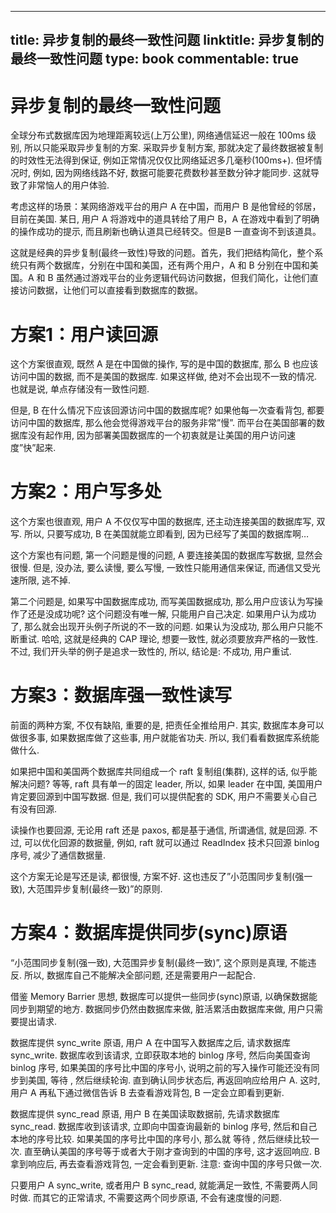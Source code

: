 
---
title: 异步复制的最终一致性问题
linktitle: 异步复制的最终一致性问题
type: book
commentable: true
---

# 异步复制的最终一致性问题

全球分布式数据库因为地理距离较远(上万公里), 网络通信延迟一般在 100ms 级别, 所以只能采取异步复制的方案. 采取异步复制方案, 那就决定了最终数据被复制的时效性无法得到保证, 例如正常情况仅仅比网络延迟多几毫秒(100ms+). 但坏情况时, 例如, 因为网络线路不好, 数据可能要花费数秒甚至数分钟才能同步. 这就导致了非常恼人的用户体验.

考虑这样的场景：某网络游戏平台的用户 A 在中国，而用户 B 是他曾经的邻居，目前在美国. 某日, 用户 A 将游戏中的道具转给了用户 B，A 在游戏中看到了明确的操作成功的提示, 而且刷新也确认道具已经转交。但是B 一直查询不到该道具。

这就是经典的异步复制(最终一致性)导致的问题。首先，我们把结构简化，整个系统只有两个数据库，分别在中国和美国，还有两个用户，A 和 B 分别在中国和美国。A 和 B 虽然通过游戏平台的业务逻辑代码访问数据，但我们简化，让他们直接访问数据，让他们可以直接看到数据库的数据。

# 方案1：用户读回源

这个方案很直观, 既然 A 是在中国做的操作, 写的是中国的数据库, 那么 B 也应该访问中国的数据, 而不是美国的数据库. 如果这样做, 绝对不会出现不一致的情况. 也就是说, 单点存储没有一致性问题.

但是, B 在什么情况下应该回源访问中国的数据库呢? 如果他每一次查看背包, 都要访问中国的数据库, 那么他会觉得游戏平台的服务非常”慢”. 而平台在美国部署的数据库没有起作用, 因为部署美国数据库的一个初衷就是让美国的用户访问速度”快”起来.

# 方案2：用户写多处

这个方案也很直观, 用户 A 不仅仅写中国的数据库, 还主动连接美国的数据库写, 双写. 所以, 只要写成功, B 在美国就能立即看到, 因为已经写了美国的数据库啊…

这个方案也有问题, 第一个问题是慢的问题, A 要连接美国的数据库写数据, 显然会很慢. 但是, 没办法, 要么读慢, 要么写慢, 一致性只能用通信来保证, 而通信又受光速所限, 逃不掉.

第二个问题是, 如果写中国数据库成功, 而写美国数据成功, 那么用户应该认为写操作了还是没成功呢? 这个问题没有唯一解, 只能用户自己决定. 如果用户认为成功了, 那么就会出现开头例子所说的不一致的问题. 如果认为没成功, 那么用户只能不断重试. 哈哈, 这就是经典的 CAP 理论, 想要一致性, 就必须要放弃严格的一致性. 不过, 我们开头举的例子是追求一致性的, 所以, 结论是: 不成功, 用户重试.

# 方案3：数据库强一致性读写

前面的两种方案, 不仅有缺陷, 重要的是, 把责任全推给用户. 其实, 数据库本身可以做很多事, 如果数据库做了这些事, 用户就能省功夫. 所以, 我们看看数据库系统能做什么.

如果把中国和美国两个数据库共同组成一个 raft 复制组(集群), 这样的话, 似乎能解决问题? 等等, raft 具有单一的固定 leader, 所以, 如果 leader 在中国, 美国用户肯定要回源到中国写数据. 但是, 我们可以提供配套的 SDK, 用户不需要关心自己有没有回源.

读操作也要回源, 无论用 raft 还是 paxos, 都是基于通信, 所谓通信, 就是回源. 不过, 可以优化回源的数据量, 例如, raft 就可以通过 ReadIndex 技术只回源 binlog 序号, 减少了通信数据量.

这个方案无论是写还是读, 都很慢, 方案不好. 这也违反了”小范围同步复制(强一致), 大范围异步复制(最终一致)”的原则.

# 方案4：数据库提供同步(sync)原语

“小范围同步复制(强一致), 大范围异步复制(最终一致)”, 这个原则是真理, 不能违反. 所以, 数据库自己不能解决全部问题, 还是需要用户一起配合.

借鉴 Memory Barrier 思想, 数据库可以提供一些同步(sync)原语, 以确保数据能同步到期望的地方. 数据同步仍然由数据库来做, 脏活累活由数据库来做, 用户只需要提出请求.

数据库提供 sync_write 原语, 用户 A 在中国写入数据库之后, 请求数据库 sync_write. 数据库收到该请求, 立即获取本地的 binlog 序号, 然后向美国查询 binlog 序号, 如果美国的序号比中国的序号小, 说明之前的写入操作可能还没有同步到美国, 等待 , 然后继续轮询. 直到确认同步状态后, 再返回响应给用户 A. 这时, 用户 A 再私下通过微信告诉 B 去查看游戏背包, B 一定会立即看到更新.

数据库提供 sync_read 原语, 用户 B 在美国读取数据前, 先请求数据库 sync_read. 数据库收到该请求, 立即向中国查询最新的 binlog 序号, 然后和自己本地的序号比较. 如果美国的序号比中国的序号小, 那么就 等待 , 然后继续比较一次. 直至确认美国的序号等于或者大于刚才查询到的中国的序号, 这才返回响应. B 拿到响应后, 再去查看游戏背包, 一定会看到更新. 注意: 查询中国的序号只做一次.

只要用户 A sync_write, 或者用户 B sync_read, 就能满足一致性, 不需要两人同时做. 而其它的正常请求, 不需要这两个同步原语, 不会有速度慢的问题.
    